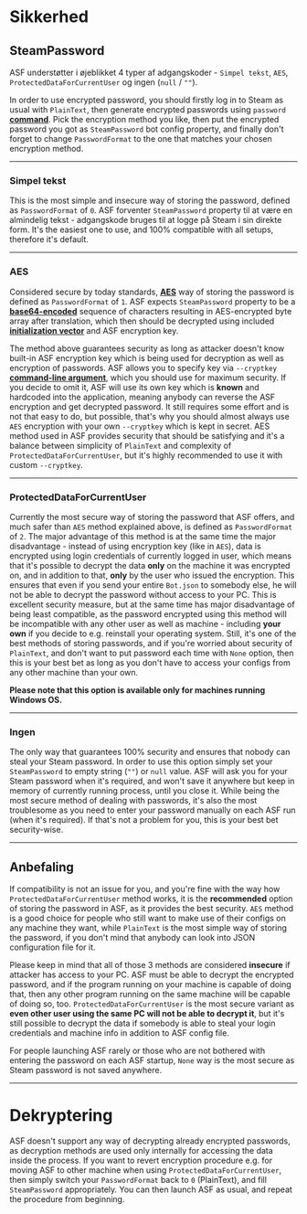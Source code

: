 # Sikkerhed

## SteamPassword

ASF understøtter i øjeblikket 4 typer af adgangskoder - `Simpel tekst`, `AES`, `ProtectedDataForCurrentUser` og ingen (`null` / `""`).

In order to use encrypted password, you should firstly log in to Steam as usual with `PlainText`, then generate encrypted passwords using `password` **[command](https://github.com/JustArchiNET/ArchiSteamFarm/wiki/Commands)**. Pick the encryption method you like, then put the encrypted password you got as `SteamPassword` bot config property, and finally don't forget to change `PasswordFormat` to the one that matches your chosen encryption method.

* * *

### Simpel tekst

This is the most simple and insecure way of storing the password, defined as `PasswordFormat` of `0`. ASF forventer `SteamPassword` property til at være en almindelig tekst - adgangskode bruges til at logge på Steam i sin direkte form. It's the easiest one to use, and 100% compatible with all setups, therefore it's default.

* * *

### AES

Considered secure by today standards, **[AES](https://en.wikipedia.org/wiki/Advanced_Encryption_Standard)** way of storing the password is defined as `PasswordFormat` of `1`. ASF expects `SteamPassword` property to be a **[base64-encoded](https://en.wikipedia.org/wiki/Base64)** sequence of characters resulting in AES-encrypted byte array after translation, which then should be decrypted using included **[initialization vector](https://en.wikipedia.org/wiki/Initialization_vector)** and ASF encryption key.

The method above guarantees security as long as attacker doesn't know built-in ASF encryption key which is being used for decryption as well as encryption of passwords. ASF allows you to specify key via `--cryptkey` **[command-line argument](https://github.com/JustArchiNET/ArchiSteamFarm/wiki/Command-Line-Arguments)**, which you should use for maximum security. If you decide to omit it, ASF will use its own key which is **known** and hardcoded into the application, meaning anybody can reverse the ASF encryption and get decrypted password. It still requires some effort and is not that easy to do, but possible, that's why you should almost always use `AES` encryption with your own `--cryptkey` which is kept in secret. AES method used in ASF provides security that should be satisfying and it's a balance between simplicity of `PlainText` and complexity of `ProtectedDataForCurrentUser`, but it's highly recommended to use it with custom `--cryptkey`.

* * *

### ProtectedDataForCurrentUser

Currently the most secure way of storing the password that ASF offers, and much safer than `AES` method explained above, is defined as `PasswordFormat` of `2`. The major advantage of this method is at the same time the major disadvantage - instead of using encryption key (like in `AES`), data is encrypted using login credentials of currently logged in user, which means that it's possible to decrypt the data **only** on the machine it was encrypted on, and in addition to that, **only** by the user who issued the encryption. This ensures that even if you send your entire `Bot.json` to somebody else, he will not be able to decrypt the password without access to your PC. This is excellent security measure, but at the same time has major disadvantage of being least compatible, as the password encrypted using this method will be incompatible with any other user as well as machine - including **your own** if you decide to e.g. reinstall your operating system. Still, it's one of the best methods of storing passwords, and if you're worried about security of `PlainText`, and don't want to put password each time with `None` option, then this is your best bet as long as you don't have to access your configs from any other machine than your own.

**Please note that this option is available only for machines running Windows OS.**

* * *

### Ingen

The only way that guarantees 100% security and ensures that nobody can steal your Steam password. In order to use this option simply set your `SteamPassword` to empty string (`""`) or `null` value. ASF will ask you for your Steam password when it's required, and won't save it anywhere but keep in memory of currently running process, until you close it. While being the most secure method of dealing with passwords, it's also the most troublesome as you need to enter your password manually on each ASF run (when it's required). If that's not a problem for you, this is your best bet security-wise.

* * *

## Anbefaling

If compatibility is not an issue for you, and you're fine with the way how `ProtectedDataForCurrentUser` method works, it is the **recommended** option of storing the password in ASF, as it provides the best security. `AES` method is a good choice for people who still want to make use of their configs on any machine they want, while `PlainText` is the most simple way of storing the password, if you don't mind that anybody can look into JSON configuration file for it.

Please keep in mind that all of those 3 methods are considered **insecure** if attacker has access to your PC. ASF must be able to decrypt the encrypted password, and if the program running on your machine is capable of doing that, then any other program running on the same machine will be capable of doing so, too. `ProtectedDataForCurrentUser` is the most secure variant as **even other user using the same PC will not be able to decrypt it**, but it's still possible to decrypt the data if somebody is able to steal your login credentials and machine info in addition to ASF config file.

For people launching ASF rarely or those who are not bothered with entering the password on each ASF startup, `None` way is the most secure as Steam password is not saved anywhere.

* * *

# Dekryptering

ASF doesn't support any way of decrypting already encrypted passwords, as decryption methods are used only internally for accessing the data inside the process. If you want to revert encryption procedure e.g. for moving ASF to other machine when using `ProtectedDataForCurrentUser`, then simply switch your `PasswordFormat` back to `0` (PlainText), and fill `SteamPassword` appropriately. You can then launch ASF as usual, and repeat the procedure from beginning.